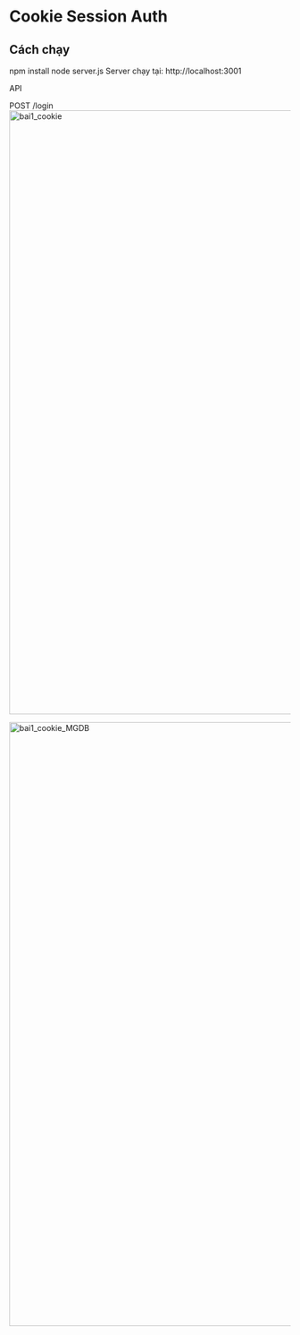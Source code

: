 # Cookie Session Auth

## Cách chạy
npm install
node server.js
Server chạy tại: http://localhost:3001

API

POST /login
<img width="1920" height="1080" alt="bai1_cookie" src="https://github.com/user-attachments/assets/11b9eff4-a154-41f4-ba0c-073c08fbcbc7" />





<img width="1920" height="1080" alt="bai1_cookie_MGDB" src="https://github.com/user-attachments/assets/b26cbf9f-4927-4c17-aeef-97b53d716011" />

